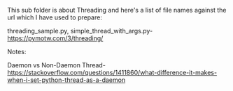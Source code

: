 This sub folder is about Threading and here's a list of file names against
the url which I have used to prepare:

threading_sample.py, simple_thread_with_args.py-
https://pymotw.com/3/threading/

Notes:

Daemon vs Non-Daemon Thread-
https://stackoverflow.com/questions/1411860/what-difference-it-makes-when-i-set-python-thread-as-a-daemon
